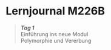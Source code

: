 # Lernjournal M226B <!-- {docsify-ignore} -->

> ***Tag 1***  
> Einführung ins neue Modul  
> Polymorphie und Vererbung